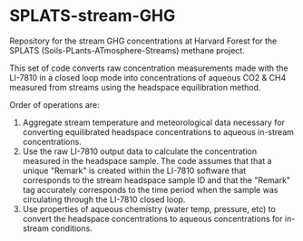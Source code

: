 # SPLATS-stream-GHG
Repository for the stream GHG concentrations at Harvard Forest for the SPLATS (Soils-PLants-ATmosphere-Streams) methane project.

This set of code converts raw concentration measurements made with the LI-7810 in a closed loop mode into concentrations of aqueous CO2 & CH4 measured from streams using the headspace equilibration method. 

Order of operations are: 
1. Aggregate stream temperature and meteorological data necessary for converting equilibrated headspace concentrations to aqueous in-stream concentrations. 
2. Use the raw LI-7810 output data to calculate the concentration measured in the headspace sample. The code assumes that that a unique "Remark" is created within the LI-7810 software that corresponds to the stream headspace sample ID and that the "Remark" tag accurately corresponds to the time period when the sample was circulating through the LI-7810 closed loop.  
3. Use properties of aqueous chemistry (water temp, pressure, etc) to convert the headspace concentrations to aqueous concentrations for in-stream conditions.
